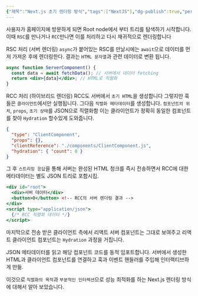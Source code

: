```yaml
---
{"제목":"Next.js 초기 렌더링 방식","tags":["NextJS"],"dg-publish":true,"permalink":"/공부/Next.js/Next.js 초기 렌더링 방식/","dgPassFrontmatter":true,"updated":"2025-04-28T15:57:29.973+09:00"}
---
```



사용자가 홈페이지에 방문하게 되면 Root node에서 부터 트리를 탐색하기 시작합니다.
이때 `RSC`를 만나거나 `RCC`만나면 이를 처리하고 다시 재귀적으로 렌더링합니다

RSC 처리 (서버 렌더링)
`async`가 붙어있는 RSC를 만날시에는 `await`으로 데이터를 먼저 가져온 후에 렌더링한다.
결과는 `HTML 문자열`과 관련 데이터로 변환 됩니다.

```jsx
async function ServerComponent() {
  const data = await fetchData(); // 서버에서 데이터 fetching
  return <div>{data}</div>; // HTML로 직렬화
}
```

RCC 처리 (하이브리드 렌더링)
RCC도 서버에서 `초기 HTML`을 생성합니다 그렇지만 훅들은 `클라이언트`에서만 실행됩니다.
그다음 `직렬화 메타데이터`를 생성합니다.
`컴포넌트의 위치`, `props`, `초기 상태`를 JSON으로 직렬화함 이는 클라이언트가 정확히 동일한 컴포넌트를 찾아 `Hydration` 할수있게 도와줍니다.

```json
{
  "type": "ClientComponent",
  "props": {},
  "clientReference": "./components/ClientComponent.js",
  "hydration": { "count": 0 }
}
```

그 후 `스트리밍 응답`을 통해 서버는 완성된 HTML 청크를 즉시 전송하면서 RCC에 대한 메타데이터는 별도 JSON 트리로 포함시킴.

```jsx
<div id="root">
  <div>서버 데이터</div>
  <button>0</button> <!-- RCC의 서버 렌더링 결과 -->
</div>
<script type="application/json">
  {/* RCC 직렬화 데이터 */}
</script>
```

마지막으로 전송 받은 클라이언트 측에서 리액트 서버 컴포넌트는 그대로 보여주고 리액트 클라이언트 컴포넌트는 `Hydration` 과정을 거칩니다.

JSON 메타데이터를 읽고 해당 컴포넌트 코드를 동적 임포트합니다.
서버에서 생성한 HTML과 클라이언트 컴포넌트를 연결하고 훅과 이벤트 핸들러를 주입해 인터랙티브하게 만듦.

이것으로 `직렬화의 목적`과 `부분적인 인터렉션`으로 성능 최적화를 하는 Next.js 렌더링 방식에 대해서 알아 보았습니다.